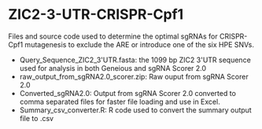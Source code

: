 # ZIC2-3-UTR-CRISPR-Cpf1
Files and source code used to determine the optimal sgRNAs for CRISPR-Cpf1 mutagenesis to exclude the ARE or introduce one of the six HPE SNVs. 

* Query_Sequence_ZIC2_3'UTR.fasta: the 1099 bp ZIC2 3'UTR sequence used for analysis in both Geneious and sgRNA Scorer 2.0
* raw_output_from_sgRNA2.0_scorer.zip: Raw ouput from sgRNA Scorer 2.0
* Converted_sgRNA2.0: Output from sgRNA Scorer 2.0 converted to comma separated files for faster file loading and use in Excel. 
* Summary_csv_converter.R: R code used to convert the summary output file to .csv
